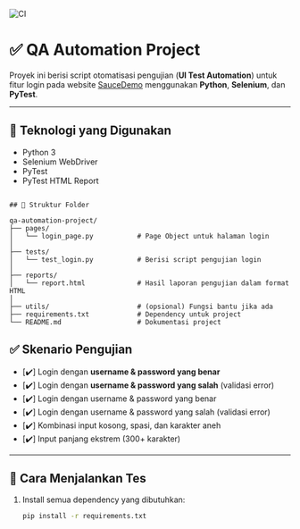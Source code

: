 ![CI](https://github.com/fqhtmpt/qa-automation-project/actions/workflows/ci.yml/badge.svg)

# ✅ QA Automation Project

Proyek ini berisi script otomatisasi pengujian (**UI Test Automation**) untuk fitur login pada website [SauceDemo](https://www.saucedemo.com/) menggunakan **Python**, **Selenium**, dan **PyTest**.

---

## 🔧 Teknologi yang Digunakan

- Python 3
- Selenium WebDriver
- PyTest
- PyTest HTML Report

```

## 📁 Struktur Folder

qa-automation-project/
├── pages/
│   └── login_page.py           # Page Object untuk halaman login
│
├── tests/
│   └── test_login.py           # Berisi script pengujian login
│
├── reports/
│   └── report.html             # Hasil laporan pengujian dalam format HTML
│
├── utils/                      # (opsional) Fungsi bantu jika ada
├── requirements.txt            # Dependency untuk project
└── README.md                   # Dokumentasi project

```

## ✅ Skenario Pengujian

- [✔️] Login dengan **username & password yang benar**
- [✔️] Login dengan **username & password yang salah** (validasi error)
- [✔️] Login dengan username & password yang benar
- [✔️] Login dengan username & password yang salah (validasi error)
- [✔️] Kombinasi input kosong, spasi, dan karakter aneh
- [✔️] Input panjang ekstrem (300+ karakter)


---

## 🚀 Cara Menjalankan Tes

1. Install semua dependency yang dibutuhkan:
   ```bash
   pip install -r requirements.txt
